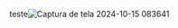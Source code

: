 teste![Captura de tela 2024-10-15 083641](https://github.com/user-attachments/assets/abe282a2-ec57-4fb3-b4bd-f1571d9a58a0)
